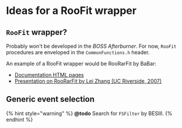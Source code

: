 # Ideas for a RooFit wrapper

## `RooFit` wrapper?

Probably won't be developed in the _BOSS Afterburner_. For now, `RooFit` procedures are enveloped in the `CommonFunctions.h` header.

An example of a RooFit wrapper would be RooRarFit by BaBar:

* [Documentation HTML pages](http://hepwww.rl.ac.uk/fwilson/RooRarFit.html)
* [Presentation on RooRarFit by Lei Zhang \(UC Riverside, 2007\)](https://www.slac.stanford.edu/BFROOT/www/doc/Workshops/2007/BaBar_RooFit/talks/lei.pdf)

## Generic event selection

{% hint style="warning" %}
**@todo** Search for `FSFilter` by BESIII.
{% endhint %}

